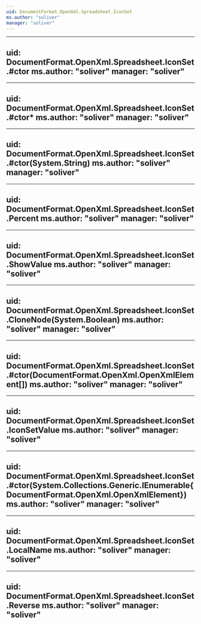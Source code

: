 ```yaml
---
uid: DocumentFormat.OpenXml.Spreadsheet.IconSet
ms.author: "soliver"
manager: "soliver"
---
```


---
uid: DocumentFormat.OpenXml.Spreadsheet.IconSet.#ctor
ms.author: "soliver"
manager: "soliver"
---

---
uid: DocumentFormat.OpenXml.Spreadsheet.IconSet.#ctor*
ms.author: "soliver"
manager: "soliver"
---

---
uid: DocumentFormat.OpenXml.Spreadsheet.IconSet.#ctor(System.String)
ms.author: "soliver"
manager: "soliver"
---

---
uid: DocumentFormat.OpenXml.Spreadsheet.IconSet.Percent
ms.author: "soliver"
manager: "soliver"
---

---
uid: DocumentFormat.OpenXml.Spreadsheet.IconSet.ShowValue
ms.author: "soliver"
manager: "soliver"
---

---
uid: DocumentFormat.OpenXml.Spreadsheet.IconSet.CloneNode(System.Boolean)
ms.author: "soliver"
manager: "soliver"
---

---
uid: DocumentFormat.OpenXml.Spreadsheet.IconSet.#ctor(DocumentFormat.OpenXml.OpenXmlElement[])
ms.author: "soliver"
manager: "soliver"
---

---
uid: DocumentFormat.OpenXml.Spreadsheet.IconSet.IconSetValue
ms.author: "soliver"
manager: "soliver"
---

---
uid: DocumentFormat.OpenXml.Spreadsheet.IconSet.#ctor(System.Collections.Generic.IEnumerable{DocumentFormat.OpenXml.OpenXmlElement})
ms.author: "soliver"
manager: "soliver"
---

---
uid: DocumentFormat.OpenXml.Spreadsheet.IconSet.LocalName
ms.author: "soliver"
manager: "soliver"
---

---
uid: DocumentFormat.OpenXml.Spreadsheet.IconSet.Reverse
ms.author: "soliver"
manager: "soliver"
---
